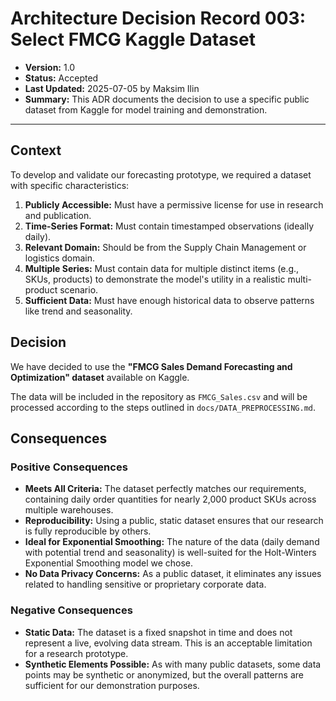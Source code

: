 
# Architecture Decision Record 003: Select FMCG Kaggle Dataset

- **Version:** 1.0
- **Status:** Accepted
- **Last Updated:** 2025-07-05 by Maksim Ilin
- **Summary:** This ADR documents the decision to use a specific public dataset from Kaggle for model training and demonstration.

---

## Context

To develop and validate our forecasting prototype, we required a dataset with specific characteristics:
1.  **Publicly Accessible:** Must have a permissive license for use in research and publication.
2.  **Time-Series Format:** Must contain timestamped observations (ideally daily).
3.  **Relevant Domain:** Should be from the Supply Chain Management or logistics domain.
4.  **Multiple Series:** Must contain data for multiple distinct items (e.g., SKUs, products) to demonstrate the model's utility in a realistic multi-product scenario.
5.  **Sufficient Data:** Must have enough historical data to observe patterns like trend and seasonality.

## Decision

We have decided to use the **"FMCG Sales Demand Forecasting and Optimization" dataset** available on Kaggle.

The data will be included in the repository as `FMCG_Sales.csv` and will be processed according to the steps outlined in `docs/DATA_PREPROCESSING.md`.

## Consequences

### Positive Consequences
*   **Meets All Criteria:** The dataset perfectly matches our requirements, containing daily order quantities for nearly 2,000 product SKUs across multiple warehouses.
*   **Reproducibility:** Using a public, static dataset ensures that our research is fully reproducible by others.
*   **Ideal for Exponential Smoothing:** The nature of the data (daily demand with potential trend and seasonality) is well-suited for the Holt-Winters Exponential Smoothing model we chose.
*   **No Data Privacy Concerns:** As a public dataset, it eliminates any issues related to handling sensitive or proprietary corporate data.

### Negative Consequences
*   **Static Data:** The dataset is a fixed snapshot in time and does not represent a live, evolving data stream. This is an acceptable limitation for a research prototype.
*   **Synthetic Elements Possible:** As with many public datasets, some data points may be synthetic or anonymized, but the overall patterns are sufficient for our demonstration purposes.
